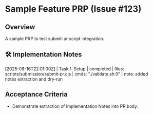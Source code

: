 # Sample Feature PRP (Issue #123)

## Overview
A sample PRP to test submit-pr script integration.

## 🛠️ Implementation Notes
[2025-08-16T22:01:00Z] | Task 1: Setup | completed | files: scripts/submission/submit-pr.cjs | cmds: "./validate.sh:0" | note: added notes extraction and dry-run

## Acceptance Criteria
- Demonstrate extraction of Implementation Notes into PR body.
